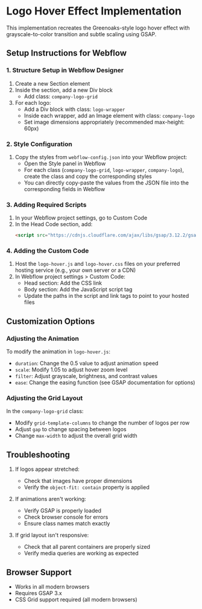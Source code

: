 # Logo Hover Effect Implementation

This implementation recreates the Greenoaks-style logo hover effect with grayscale-to-color transition and subtle scaling using GSAP.

## Setup Instructions for Webflow

### 1. Structure Setup in Webflow Designer

1. Create a new Section element
2. Inside the section, add a new Div block
   - Add class: `company-logo-grid`
3. For each logo:
   - Add a Div block with class: `logo-wrapper`
   - Inside each wrapper, add an Image element with class: `company-logo`
   - Set image dimensions appropriately (recommended max-height: 60px)

### 2. Style Configuration

1. Copy the styles from `webflow-config.json` into your Webflow project:
   - Open the Style panel in Webflow
   - For each class (`company-logo-grid`, `logo-wrapper`, `company-logo`), create the class and copy the corresponding styles
   - You can directly copy-paste the values from the JSON file into the corresponding fields in Webflow

### 3. Adding Required Scripts

1. In your Webflow project settings, go to Custom Code
2. In the Head Code section, add:
   ```html
   <script src="https://cdnjs.cloudflare.com/ajax/libs/gsap/3.12.2/gsap.min.js"></script>
   ```

### 4. Adding the Custom Code

1. Host the `logo-hover.js` and `logo-hover.css` files on your preferred hosting service (e.g., your own server or a CDN)
2. In Webflow project settings > Custom Code:
   - Head section: Add the CSS link
   - Body section: Add the JavaScript script tag
   - Update the paths in the script and link tags to point to your hosted files

## Customization Options

### Adjusting the Animation

To modify the animation in `logo-hover.js`:

- `duration`: Change the 0.5 value to adjust animation speed
- `scale`: Modify 1.05 to adjust hover zoom level
- `filter`: Adjust grayscale, brightness, and contrast values
- `ease`: Change the easing function (see GSAP documentation for options)

### Adjusting the Grid Layout

In the `company-logo-grid` class:

- Modify `grid-template-columns` to change the number of logos per row
- Adjust `gap` to change spacing between logos
- Change `max-width` to adjust the overall grid width

## Troubleshooting

1. If logos appear stretched:

   - Check that images have proper dimensions
   - Verify the `object-fit: contain` property is applied

2. If animations aren't working:

   - Verify GSAP is properly loaded
   - Check browser console for errors
   - Ensure class names match exactly

3. If grid layout isn't responsive:
   - Check that all parent containers are properly sized
   - Verify media queries are working as expected

## Browser Support

- Works in all modern browsers
- Requires GSAP 3.x
- CSS Grid support required (all modern browsers)
